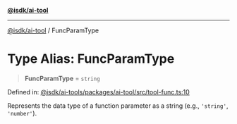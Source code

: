 [**@isdk/ai-tool**](../README.md)

***

[@isdk/ai-tool](../globals.md) / FuncParamType

# Type Alias: FuncParamType

> **FuncParamType** = `string`

Defined in: [@isdk/ai-tools/packages/ai-tool/src/tool-func.ts:10](https://github.com/isdk/ai-tool.js/blob/fb1809b53cc75a30928176c26910792b6b8a96e1/src/tool-func.ts#L10)

Represents the data type of a function parameter as a string (e.g., `'string'`, `'number'`).

